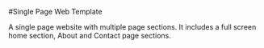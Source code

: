 #Single Page Web Template

A single page website with multiple page sections. It includes a full screen home section, About and Contact page sections. 
